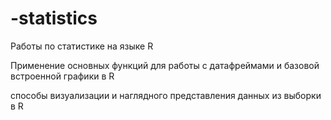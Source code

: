 # -statistics
Работы по статистике на языке R

Применение основных функций для работы с датафреймами и базовой встроенной графики в R

способы визуализации и наглядного представления данных из выборки в R
